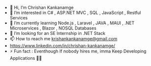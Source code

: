 - 👋 Hi, I’m Chrishan Kankanamge
- 👀 I’m interested in C# , ASP.NET MVC , SQL , JavaScript , Restful Services 
- 🌱 I’m currently learning Node.js , Laravel , JAVA , MAUI , .NET Microservices , Blazor , NOSQL Databases
- 💞️ I’m looking for an SE Internship in .NET Stack
- 📫 How to reach me krishankankanamge@gmail.com
- https://www.linkedin.com/in/chrishan-kankanamge/
- ⚡ Fun fact : Eventhough If nobody hires me, imma Keep Developing Applications 🤣💯

